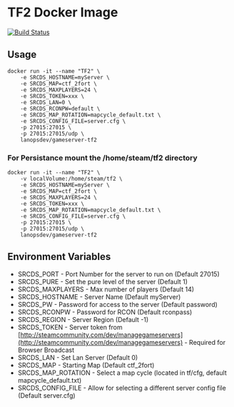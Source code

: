 # TF2 Docker Image
[![Build Status](http://drone.th0rn0.co.uk/api/badges/LanOps/gameserver-tf2/status.svg)](http://drone.th0rn0.co.uk/LanOps/gameserver-tf2)
## Usage

```
docker run -it --name "TF2" \
    -e SRCDS_HOSTNAME=myServer \
    -e SRCDS_MAP=ctf_2fort \
    -e SRCDS_MAXPLAYERS=24 \
    -e SRCDS_TOKEN=xxx \
    -e SRCDS_LAN=0 \
    -e SRCDS_RCONPW=default \
    -e SRCDS_MAP_ROTATION=mapcycle_default.txt \
    -e SRCDS_CONFIG_FILE=server.cfg \
    -p 27015:27015 \
    -p 27015:27015/udp \
    lanopsdev/gameserver-tf2
```

### For Persistance mount the /home/steam/tf2 directory

```
docker run -it --name "TF2" \
    -v localVolume:/home/steam/tf2 \
    -e SRCDS_HOSTNAME=myServer \
    -e SRCDS_MAP=ctf_2fort \
    -e SRCDS_MAXPLAYERS=24 \
    -e SRCDS_TOKEN=xxx \
    -e SRCDS_MAP_ROTATION=mapcycle_default.txt \
    -e SRCDS_CONFIG_FILE=server.cfg \
    -p 27015:27015 \
    -p 27015:27015/udp \
    lanopsdev/gameserver-tf2
```


## Environment Variables

* SRCDS_PORT - Port Number for the server to run on (Default 27015)
* SRCDS_PURE - Set the pure level of the server (Default 1)
* SRCDS_MAXPLAYERS - Max number of players (Default 14)
* SRCDS_HOSTNAME - Server Name (Default myServer)
* SRCDS_PW - Password for access to the server (Default password)
* SRCDS_RCONPW - Password for RCON (Default rconpass)
* SRCDS_REGION - Server Region (Default -1)
* SRCDS_TOKEN - Server token from [http://steamcommunity.com/dev/managegameservers](http://steamcommunity.com/dev/managegameservers) - Required for Browser Broadcast
* SRCDS_LAN - Set Lan Server (Default 0)
* SRCDS_MAP - Starting Map (Default ctf_2fort)
* SRCDS_MAP_ROTATION - Select a map cycle (located in tf/cfg, default mapcycle_default.txt)
* SRCDS_CONFIG_FILE - Allow for selecting a different server config file (Default server.cfg)
